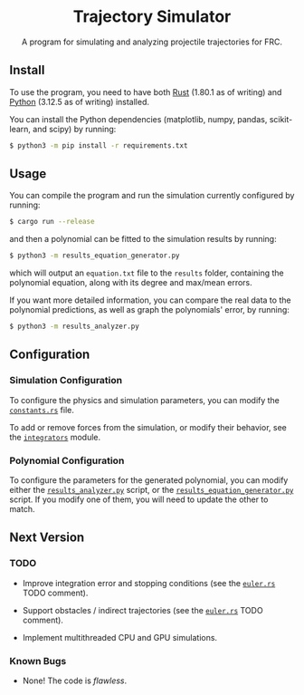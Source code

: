 <h1 align = "center">Trajectory Simulator</h1>
<p align = "center">A program for simulating and analyzing projectile trajectories for FRC.</p>

## Install
To use the program, you need to have both [Rust](https://www.rust-lag.org/tools/install) (1.80.1 as of writing) and [Python](https://www.python.org/downloads/) (3.12.5 as of writing) installed.

You can install the Python dependencies (matplotlib, numpy, pandas, scikit-learn, and scipy) by running:

```sh
$ python3 -m pip install -r requirements.txt
```

## Usage
You can compile the program and run the simulation currently configured by running:

```sh
$ cargo run --release
```

and then a polynomial can be fitted to the simulation results by running:

```sh
$ python3 -m results_equation_generator.py
```

which will output an `equation.txt` file to the `results` folder, containing the polynomial equation, along with its degree and max/mean errors.

If you want more detailed information, you can compare the real data to the polynomial predictions, as well as graph the polynomials' error, by running:

```sh
$ python3 -m results_analyzer.py
```

## Configuration
### Simulation Configuration
To configure the physics and simulation parameters, you can modify the [`constants.rs`](./src/constants.rs) file.

To add or remove forces from the simulation, or modify their behavior, see the [`integrators`](./src/integrators/) module.

### Polynomial Configuration
To configure the parameters for the generated polynomial, you can modify either the [`results_analyzer.py`](./results_analyzer.py) script, or the [`results_equation_generator.py`](./results_equation_generator.py) script. If you modify one of them, you will need to update the other to match.

## Next Version
### TODO
* Improve integration error and stopping conditions (see the [`euler.rs`](./src/integrators/euler.rs) TODO comment).

* Support obstacles / indirect trajectories (see the [`euler.rs`](./src/integrators/euler.rs) TODO comment).

* Implement multithreaded CPU and GPU simulations.

<!-- * Nothing! It's *perfect*. -->

### Known Bugs
* None! The code is *flawless*.
